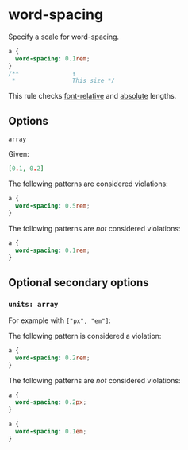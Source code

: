 # word-spacing

Specify a scale for word-spacing.

```css
a {
  word-spacing: 0.1rem;
}
/**               ↑
 *                This size */
```

This rule checks [font-relative](https://drafts.csswg.org/css-values-4/#font-relative-lengths) and [absolute](https://drafts.csswg.org/css-values-4/#absolute-lengths) lengths.

## Options

`array`

Given:

```json
[0.1, 0.2]
```

The following patterns are considered violations:

```css
a {
  word-spacing: 0.5rem;
}
```

The following patterns are _not_ considered violations:

```css
a {
  word-spacing: 0.1rem;
}
```

## Optional secondary options

### `units: array`

For example with `["px", "em"]`:

The following pattern is considered a violation:

```css
a {
  word-spacing: 0.2rem;
}
```

The following patterns are _not_ considered violations:

```css
a {
  word-spacing: 0.2px;
}
```

```css
a {
  word-spacing: 0.1em;
}
```
